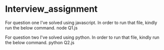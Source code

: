 # Interview_assignment
For question one I've solved using javascript. In order to run that file, kindly run the below command.
node Q1.js

For question two I've solved using python. In order to run that file, kindly run the below command.
python Q2.js
